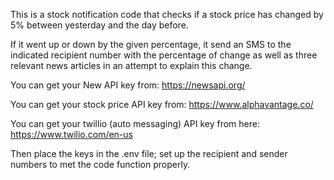This is a stock notification code that checks if a stock price has changed by 5% between yesterday and the day before.

If it went up or down by the given percentage, it send an SMS to the indicated recipient number with the percentage of change as well as three relevant news articles in an attempt to explain this change.

You can get your New API key from: https://newsapi.org/

You can get your stock price API key from: https://www.alphavantage.co/

You can get your twillio (auto messaging) API key from here: https://www.twilio.com/en-us

Then place the keys in the .env file; set up the recipient and sender numbers to met the code function properly.
